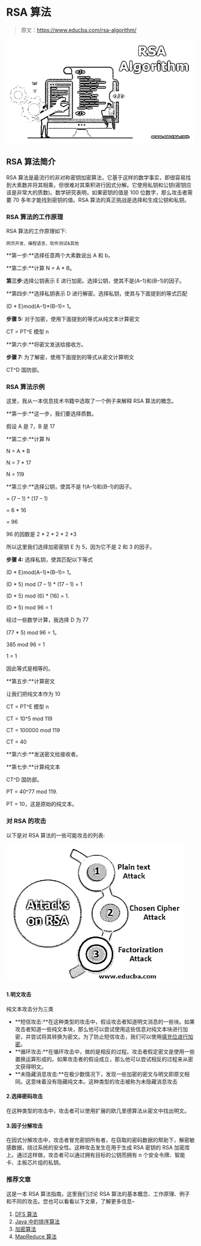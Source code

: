 # RSA 算法

> 原文：<https://www.educba.com/rsa-algorithm/>

![RSA-Algorithm](img/6004f243c4ccb215056de945d4119b6b.png)



## RSA 算法简介

RSA 算法是最流行的非对称密钥加密算法，它基于这样的数学事实，即很容易找到大素数并将其相乘，但很难对其乘积进行因式分解。它使用私钥和公钥(密钥应该是非常大的质数)。数学研究表明，如果密钥的值是 100 位数字，那么攻击者需要 70 多年才能找到密钥的值。RSA 算法的真正挑战是选择和生成公钥和私钥。

### RSA 算法的工作原理

RSA 算法的工作原理如下:

<small>网页开发、编程语言、软件测试&其他</small>

**第一步:**选择任意两个大素数说出 A 和 b。

**第二步:**计算 N = A * B。

**第三步**:选择公钥表示 E 进行加密。选择公钥，使其不是(A–1)和(B–1)的因子。

**第四步:**选择私钥表示 D 进行解密。选择私钥，使其与下面提到的等式匹配

(D * E)mod(A–1)*(B–1)= 1。

**步骤 5:** 对于加密，使用下面提到的等式从纯文本计算密文

CT = PT^E 模型 n

**第六步:**将密文发送给接收方。

**步骤 7:** 为了解密，使用下面提到的等式从密文计算明文

CT^D 国防部。

### RSA 算法示例

这里，我从一本信息技术书籍中选取了一个例子来解释 RSA 算法的概念。

**第一步:**这一步，我们要选择质数。

假设 A 是 7，B 是 17

**第二步:**计算 N

N = A * B

N = 7 * 17

N = 119

**第三步:**选择公钥，使其不是 f(A–1)和(B–1)的因子。

= (7 – 1) * (17 – 1)

= 6 * 16

= 96

96 的因数是 2 * 2 * 2 * 2 *3

所以这里我们选择加密密钥 E 为 5，因为它不是 2 和 3 的因子。

**步骤 4:** 选择私钥，使其匹配以下等式

(D * E)mod(A–1)*(B–1)= 1。

(D * 5) mod (7 – 1) * (17 – 1) = 1

(D * 5) mod (6) * (16) = 1.

(D * 5) mod 96 = 1

经过一些数学计算，我选择 D 为 77

(77 * 5) mod 96 = 1。

385 mod 96 = 1

1 = 1

因此等式是相等的。

**第五步:**计算密文

让我们把纯文本作为 10

CT = PT^E 模型 n

CT = 10^5 mod 119

CT = 100000 mod 119

CT = 40

**第六步:**发送密文给接收者。

**第七步:**计算纯文本

CT^D 国防部。

PT = 40^77 mod 119.

PT = 10，这是原始的纯文本。

### 对 RSA 的攻击

以下是对 RSA 算法的一些可能攻击的列表:

![Attacks on RSA](img/095a2ae6305ab99b5fb22e2125406ad5.png)



#### 1.明文攻击

纯文本攻击分为三类

*   **短信攻击:**在这种类型的攻击中，假设攻击者知道明文消息的一些块。如果攻击者知道一些纯文本块，那么他可以尝试使用这些信息对纯文本块进行加密，并尝试将其转换为密文。为了防止短信攻击，我们可以使用[填充位进行加密](https://www.educba.com/what-is-encryption/)。
*   **循环攻击:**在循环攻击中，做的是相反的过程。攻击者假定密文是使用一些置换运算形成的。如果攻击者的假设成立，那么他可以尝试相反的过程来从密文获得明文。
*   **未隐藏消息攻击:**在极少数情况下，发现一些加密的密文与明文即原文相同。这意味着没有隐藏纯文本。这种类型的攻击被称为未隐藏消息攻击

#### 2.选择密码攻击

在这种类型的攻击中，攻击者可以使用扩展的欧几里德算法从密文中找出明文。

#### 3.因子分解攻击

在因式分解攻击中，攻击者冒充密钥所有者，在窃取的密码数据的帮助下，解密敏感数据，绕过系统的安全性。这种攻击发生在用于生成 RSA 密钥的 RSA 加密库上。通过这样做，攻击者可以通过拥有目标的公钥而拥有 n 个安全令牌、智能卡、主板芯片组的私钥。

### 推荐文章

这是一本 RSA 算法指南。这里我们讨论 RSA 算法的基本概念、工作原理、例子和不同的攻击。您也可以看看以下文章，了解更多信息–

1.  [DFS 算法](https://www.educba.com/dfs-algorithm/)
2.  [Java 中的排序算法](https://www.educba.com/sorting-algorithms-in-java/)
3.  [加密算法](https://www.educba.com/encryption-algorithm/)
4.  [MapReduce 算法](https://www.educba.com/mapreduce-algorithms/)





